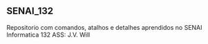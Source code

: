 ## SENAI_132

Repositorio com comandos, atalhos e detalhes aprendidos no SENAI Informatica 132
ASS: J.V. Will
